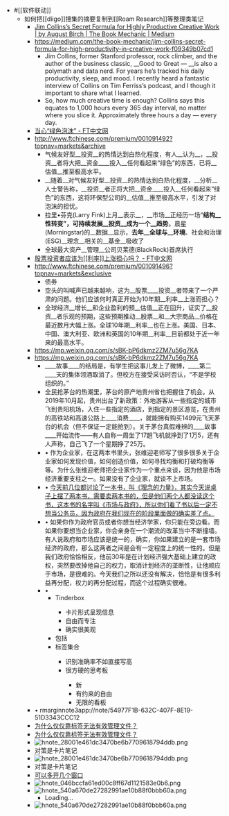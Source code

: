 - #[[软件联动]]
    - 如何把[[diigo]]搜集的摘要复制到[[Roam Research]]等整理类笔记
        - [Jim Collins’s Secret Formula for Highly Productive Creative Work | by August Birch | The Book Mechanic | Medium](https://medium.com/the-book-mechanic/jim-collins-secret-formula-for-high-productivity-in-creative-work-f09349b07cd1)
        - https://medium.com/the-book-mechanic/jim-collins-secret-formula-for-high-productivity-in-creative-work-f09349b07cd1
            - Jim Collins, former Stanford professor, rock climber, and the author of the business classic, __Good to Great — __is also a polymath and data nerd. For years he’s tracked his daily productivity, sleep, and mood. I recently heard a fantastic interview of Collins on Tim Ferriss’s podcast, and I though it important to share what I learned.
            - So, how much creative time is enough? Collins says this equates to 1,000 hours every 365 day interval, no matter where you slice it. Approximately three hours a day — every day.
        - [当心“绿色泡沫” - FT中文网](http://www.ftchinese.com/premium/001091492?topnav=markets&archive)
        - http://www.ftchinese.com/premium/001091492?topnav=markets&archive
            - 气候友好型__投资__的热情达到白热化程度，有人__认为__，__投资__者将大把__资金____投入__任何看起来“绿色”的东西，已将__估值__推至极高水平。
            - __随着__对气候友好型__投资__的热情达到白热化程度，__分析__人士警告称，__投资__者正将大把__资金____投入__任何看起来“绿色”的东西，这将环保型公司的__估值__推至极高水平，引发了对泡沫的担忧。
            - 拉里•芬克(Larry Fink)上月__表示__，__市场__正经历一场“__结构__性转变”，可持续发展__投资__成为一个__趋势__。晨星(Morningstar)的__数据__显示，__去年__全球与__环境__、社会和治理(ESG)__理念__相关的__基金__吸收了
            - 全球最大资产__管理__公司贝莱德(BlackRock)首席执行
        - [股票投资者应该为[[利率]]上涨担心吗？ - FT中文网](http://www.ftchinese.com/premium/001091496?topnav=markets&exclusive)
        - http://www.ftchinese.com/premium/001091496?topnav=markets&exclusive
            - 债券
            - 空头的叫喊声已越来越响，这为__股票____投资__者带来了一个严肃的问题。他们应该何时真正开始为10年期__利率__上涨而担心？
            - 全球经济__增长__和企业盈利的预__估值__正在回升，证实了__投资__者乐观的预期，这些预期推动__股票__和__大宗商品__价格在最近数月大幅上涨。全球10年期__利率__也在上涨。美国、日本、中国、澳大利亚、欧洲和英国的10年期__利率__目前都处于近一年来的最高水平。
        - https://mp.weixin.qq.com/s/sBK-bP6dkmz2ZM7u56g7KA
        - https://mp.weixin.qq.com/s/sBK-bP6dkmz2ZM7u56g7KA
            - ____故事____的结局是，有学生把这事儿发上了微博，____第二____天的集体领酒取消了。但校方在接受采访时否认，“不是学校组织的。”
            - 全民抢茅台的热潮里，茅台的原产地贵州省也把握住了机会。从2019年10月起，贵州出台了新政策：外地游客从一些指定的城市飞到贵阳机场，入住一些指定的酒店，到指定的景区游览，在贵州的高铁站和高速公路上____消费____，就能拥有购买1499元飞天茅台的机会（但不保证一定能抢到）。关于茅台真假难辨的____故事____开始流传——有人自称一周坐了17趟飞机就挣到了1万5，还有人声称，自己飞了一个星期挣了25万。
            - •	作为企业家，在这两本书里头，张维迎老师写了很多很多关于企业家如何发现价值，如何创造价值，如何寻找均衡和打破均衡等等。为什么张维迎老师把企业家作为一个重点来谈，因为他是市场经济重要支柱之一。如果没有了企业家，就谈不上市场。
            - •	[今天前几位都讨论了一本书，叫《理念的力量》，其实今天说桌子上摆了两本书，需要卖两本书的，但是他们两个人都没读这个书，这本书的名字叫《市场与政府》，所以你们看了书以后一定不想当公务员，因为政府在我们现在的阶段里面做的确实差了点。](https://opinion.china.com.cn/opinion_96_116496.html)
            - •	如果你作为政府官员或者你想当经济学家，你只能在旁边看。而如果你要想当企业家，你会亲身在一个潮流的改革当中不断撞墙。有人说政府和市场应该是统一的，确实，你如果建立的是一套市场经济的政府，那么这两者之间是会有一定程度上的统一性的。但是我们政府恰恰相反，他前30年是在计划经济强大基础上建立的政权，突然要改掉他自己的权力，取消计划经济的垄断性，让他顺应于市场，是很难的。今天我们之所以还没有解决，恰恰是有很多利益再分配，权力的再分配过程，而这个过程确实很难。
            - • <html><ul><li>Tinderbox</li><ul><li>卡片形式呈现信息</li><li>自由而专注</li><li>确实很美观</li></ul><li>包括</li><li>标签集合</li><ul><li>识别准确率不如直接写高</li><li>很方硬的思考板</li><ul><li>新</li><li>有约来的自由</li><li>无限的看板</li></ul></ul></ul></ul></html>
            - • rmarginnote3app://note/54977F1B-632C-407F-8E19-51D3343CCC12
            - [为什么仅仅靠标签无法有效管理文件？](marginnote3app://note/D4613024-5273-4865-8700-6E569F9557AB)
            - [为什么仅仅靠标签无法有效管理文件？](marginnote3app://note/D4613024-5273-4865-8700-6E569F9557AB)
            - ![hnote_28001e461dc3470be6b7709618794ddb.png](blob:https://roamresearch.com/d8928728-a1dc-4c94-8fd3-26cfc16b8c84)
            - 对策是卡片笔记
            - ![hnote_28001e461dc3470be6b7709618794ddb.png](blob:https://roamresearch.com/1de8ba52-ba81-4e2b-8e5c-12d8b4c2c025)
            - 对策是卡片笔记
            - [可以多开几个窗口](marginnote3app://note/7FACB37E-C2C2-40D9-B12B-F44BC7641BDD)
            - ![hnote_046bccfa61ed00c8ff67d1121583e0b6.png](https://roamresearch.com/f667c4e3-603a-49fb-b810-24e42841e7ef)
            - ![hnote_540a670de27282991ae10b88f0bbb60a.png](blob:https://roamresearch.com/5da720f2-024e-4c66-8aa4-e54e5c58c30e)
                - Loading...
            - ![hnote_540a670de27282991ae10b88f0bbb60a.png](blob:https://roamresearch.com/a190cc2a-29cf-407c-8707-d7f9146005e7)
